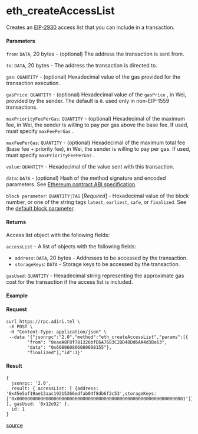 # eth\_createAccessList

Creates an [EIP-2930](https://eips.ethereum.org/EIPS/eip-2930) access list that you can include in a transaction.

#### Parameters

`from`: `DATA`, 20 bytes - (optional) The address the transaction is sent from.

`to`: `DATA`, 20 bytes - The address the transaction is directed to.

`gas`: `QUANTITY` - (optional) Hexadecimal value of the gas provided for the transaction execution.&#x20;

`gasPrice`: `QUANTITY` - (optional) Hexadecimal value of the `gasPrice` , in Wei, provided by the sender. The default is `0`. used only in non-EIP-1559 transactions.

`maxPriorityFeePerGas`: `QUANTITY` - (optional) Hexadecimal of the maximum fee, in Wei, the sender is willing to pay per gas above the base fee. If used, must specify `maxFeePerGas` .

`maxFeePerGas`: `QUANTITY` - (optional) Hexadecimal of the maximum total fee (base fee + priority fee), in Wei, the sender is willing to pay per gas. If used, must specify `maxPriorityFeePerGas` .&#x20;

`value`: `QUANTITY` - Hexadecimal of the value sent with this transaction.

`data`: `DATA` - (optional) Hash of the method signature and encoded parameters. See [Ethereum contract ABI specification](https://docs.soliditylang.org/en/latest/abi-spec.html).

`block parameter`: `QUANTITY|TAG` \[_Required_]  - Hexadecimal value of the block number, or one of the string tags `latest`, `earliest`, `safe`, or `finalized`. See the [default block parameter](https://ethereum.org/en/developers/docs/apis/json-rpc/#default-block).

#### Returns

Access list object with the following fields:

`accessList` - A list of objects with the following fields:

* `address`: `DATA`, 20 bytes - Addresses to be accessed by the transaction.
* `storageKeys`: `DATA` - Storage keys to be accessed by the transaction.

`gasUsed`:  `QUANTITY` - Hexadecimal string representing the approximate gas cost for the transaction if the access list is included.

#### Example

#### Request

```
curl https://rpc.adiri.tel \
 -X POST \
 -H "Content-Type: application/json" \
 --data '{"jsonrpc":"2.0","method":"eth_createAccessList","params":[{
        "from": "0xaeA8F8f781326bfE6A7683C2BD48Dd6AA4d3Ba63", 
        "data": "0x608060806080608155"}, 
        "finalized"],"id":1}'
```

#### Result

```
{
  jsonrpc: '2.0',
  result: { accessList: [ {address: '0x45e5af19ae13aac19215266edfab04f8db6f2c53',storageKeys: ['0x0000000000000000000000000000000000000000000000000000000000000081']} ], gasUsed: '0x12e92' },
  id: 1
}
```

[source](https://docs.infura.io/api/networks/ethereum/json-rpc-methods/eth\_createaccesslist)
